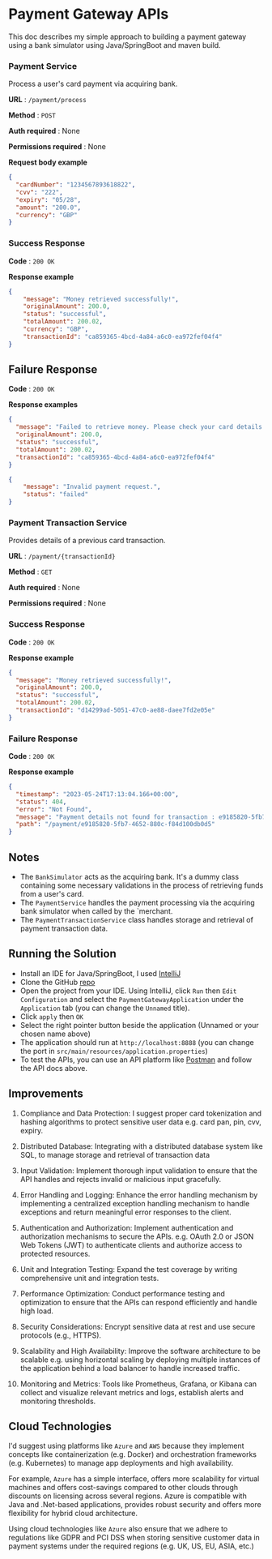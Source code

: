 # Payment Gateway APIs
This doc describes my simple approach to building a payment gateway using a bank simulator using Java/SpringBoot and maven build.

### Payment Service 
Process a user's card payment via acquiring bank.

**URL** : `/payment/process`

**Method** : `POST`

**Auth required** : None

**Permissions required** : None

**Request body example**

```json
{
  "cardNumber": "1234567893618822",
  "cvv": "222",
  "expiry": "05/28",
  "amount": "200.0",
  "currency": "GBP"
}
```

### Success Response

**Code** : `200 OK`

**Response example**

```json
{
    "message": "Money retrieved successfully!",
    "originalAmount": 200.0,
    "status": "successful",
    "totalAmount": 200.02,
    "currency": "GBP",
    "transactionId": "ca859365-4bcd-4a84-a6c0-ea972fef04f4"
}
```

## Failure Response

**Code** : `200 OK`

**Response examples**

```json
{
  "message": "Failed to retrieve money. Please check your card details or available balance.",
  "originalAmount": 200.0,
  "status": "successful",
  "totalAmount": 200.02,
  "transactionId": "ca859365-4bcd-4a84-a6c0-ea972fef04f4"
}
```

```json
{
    "message": "Invalid payment request.",
    "status": "failed"
}
```

### Payment Transaction Service
Provides details of a previous card transaction.

**URL** : `/payment/{transactionId}`

**Method** : `GET`

**Auth required** : None

**Permissions required** : None

### Success Response

**Code** : `200 OK`

**Response example**

```json
{
  "message": "Money retrieved successfully!",
  "originalAmount": 200.0,
  "status": "successful",
  "totalAmount": 200.02,
  "transactionId": "d14299ad-5051-47c0-ae88-daee7fd2e05e"
}
```

### Failure Response

**Code** : `200 OK`

**Response example**

```json
{
  "timestamp": "2023-05-24T17:13:04.166+00:00",
  "status": 404,
  "error": "Not Found",
  "message": "Payment details not found for transaction : e9185820-5fb7-4652-880c-f84d100db0d5",
  "path": "/payment/e9185820-5fb7-4652-880c-f84d100db0d5"
}
```

## Notes

* The `BankSimulator` acts as the acquiring bank. It's a dummy class containing some necessary validations in the process of retrieving funds from a user's card.
* The `PaymentService` handles the payment processing via the acquiring bank simulator when called by the `merchant.
* The `PaymentTransactionService` class handles storage and retrieval of payment transaction data.

## Running the Solution

* Install an IDE for Java/SpringBoot, I used [IntelliJ](https://www.jetbrains.com/help/idea/spring-boot.html)
* Clone the GitHub [repo](https://github.com/bukolabisuga/paymentgateway)
* Open the project from your IDE. Using IntelliJ, click `Run` then `Edit Configuration` and select the `PaymentGatewayApplication` under the `Application` tab (you can change the `Unnamed` title).
* Click `apply` then `OK`
* Select the right pointer button beside the application (Unnamed or your chosen name above)
* The application should run at `http://localhost:8888` (you can change the port in `src/main/resources/application.properties`)
* To test the APIs, you can use an API platform like [Postman](https://www.postman.com/) and follow the API docs above.

## Improvements

1. Compliance and Data Protection: I suggest proper card tokenization and hashing algorithms to protect sensitive user data e.g. card pan, pin, cvv, expiry.

2. Distributed Database: Integrating with a distributed database system like SQL, to manage storage and retrieval of transaction data

3. Input Validation: Implement thorough input validation to ensure that the API handles and rejects invalid or malicious input gracefully.

4. Error Handling and Logging: Enhance the error handling mechanism by implementing a centralized exception handling mechanism to handle exceptions and return meaningful error responses to the client.

5. Authentication and Authorization: Implement authentication and authorization mechanisms to secure the APIs. e.g. OAuth 2.0 or JSON Web Tokens (JWT) to authenticate clients and authorize access to protected resources. 

6. Unit and Integration Testing: Expand the test coverage by writing comprehensive unit and integration tests.

7. Performance Optimization: Conduct performance testing and optimization to ensure that the APIs can respond efficiently and handle high load.

8. Security Considerations: Encrypt sensitive data at rest and use secure protocols (e.g., HTTPS).

9. Scalability and High Availability: Improve the software architecture to be scalable e.g. using horizontal scaling by deploying multiple instances of the application behind a load balancer to handle increased traffic.

10. Monitoring and Metrics: Tools like Prometheus, Grafana, or Kibana can collect and visualize relevant metrics and logs, establish alerts and monitoring thresholds.


## Cloud Technologies 

I'd suggest using platforms like `Azure` and `AWS` because they implement concepts like containerization (e.g. Docker) and orchestration frameworks (e.g. Kubernetes) to manage app deployments and high availability.

For example, `Azure` has a simple interface, offers more scalability for virtual machines and offers cost-savings compared to other clouds through discounts on licensing across several regions.
Azure is compatible with Java and .Net-based applications, provides robust security and offers more flexibility for hybrid cloud architecture.

Using cloud technologies like `Azure` also ensure that we adhere to regulations like GDPR and PCI DSS when storing sensitive customer data in payment systems under the required regions (e.g. UK, US, EU, ASIA, etc.)

